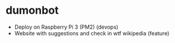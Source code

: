 # dumonbot
- Deploy on Raspberry Pi 3 (PM2) (devops)
- Website with suggestions and check in wtf wikipedia (feature)


